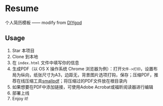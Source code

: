# Resume
个人简历模板 —— modify from [DIYgod](https://github.com/DIYgod/Resume)


## Usage

1. Star 本项目
1. Clone 到本地
1. 在 `index.html` 文件中填写你的信息
1. 生成PDF（以 OS X 操作系统 Chrome 浏览器为例）：打开`文件->打印`，设置布局为纵向，纸张尺寸为A3，边距无，背景图片选项打钩，保存；压缩PDF，推荐在线压缩工具[smallpdf](http://smallpdf.com/cn/compress-pdf)；将压缩过的PDF文件放在根目录内
1. 如果想要在PDF中添加链接，可使用Adobe Acrobat或福昕阅读器进行编辑
1. 部署上线
1. Enjoy it!

